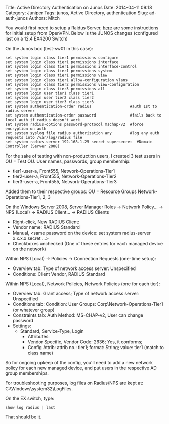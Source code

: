 Title: Active Directory Authentication on Junos
Date: 2014-04-11 09:18
Category: Juniper
Tags: junos, Active Directory, authentication
Slug: ad-auth-junos
Authors: Mitch


You would first need to setup a Raidus Server, [here](http://docs.openvpn.net/how-to-tutorialsguides/administration/configuring-active-directory-windows-2008-server-r2-radius-server-for-openvpn-access-server/) are some instructions for initial setup from OpenVPN.  Below is the JUNOS changes (configured last on a 12.4 EX4200 Switch)

On the Junos box (test-sw01 in this case):

    set system login class tier1 permissions configure
    set system login class tier1 permissions interface
    set system login class tier1 permissions interface-control
    set system login class tier1 permissions system
    set system login class tier1 permissions view
    set system login class tier1 allow-configuration vlans
    set system login class tier2 permissions view-configuration
    set system login class tier3 permissions all
    set system login user tier1 class tier1
    set system login user tier2 class tier2
    set system login user tier3 class tier3
    set system authentication-order radius                 #auth 1st to radius server
    set system authentication-order password               #fails back to local auth if radius doesn't work
    set system radius-options password-protocol mschap-v2  #force encryption on auth
    set system syslog file radius authorization any        #log any auth requests into /var/log/radius file
    set system radius-server 192.168.1.25 secret supersecret  #Domain Controller (Server 2008)


For the sake of testing with non-production users, I created 3 test users in OU = Test OU.
User names, passwords, group membership:

- tier1-user-a, Front555, Network-Operations-Tier1 
- tier2-user-a, Front555, Network-Operations-Tier2  
- tier3-user-a, Front555, Network-Operations-Tier3  

Added them to their respective groups: OU = Resource Groups
Network-Operations-Tier1, 2, 3

On the Windows Server 2008, Server Manager Roles -> Network Policy... -> NPS (Local) -> RADIUS Client... -> RADIUS Clients

- Right-click, New RADIUS Client:
- Vendor name: RADIUS Standard
- Manual, <same password on the device: set system radius-server x.x.x.x secret ...>
- Checkboxes unchecked
 (One of these entries for each managed device on the network)

Within NPS (Local) -> Policies -> Connection Requests (one-time setup):

- Overview tab: Type of network access server: Unspecified
- Conditions: Client Vendor, RADIUS Standard

Within NPS (Local), Network Policies, Network Policies (one for each tier):

- Overview tab: Grant access; Type of network access server: Unspecified
- Conditions tab: Condition: User Groups: Corp\Network-Operations-Tier1 (or whatever group)
- Constraints tab: Auth Method: MS-CHAP-v2, User can change password
- Settings: 
  - Standard, Service-Type, Login
    - Attributes:
    - Vendor Specific, Vendor Code: 2636; Yes, it conforms; 
    - Config Attrib: attrib no.: tier1; format: String; value: tier1 (match to class name)

So for ongoing upkeep of the config, you'll need to add a new network policy for each new managed device, and put users in the respective AD group memberships.  
 
For troubleshooting purposes, log files on Radius/NPS are kept at: C:\Windows\system32\LogFiles.

On the EX switch, type:

    show log radius | last
    
That should be it.

